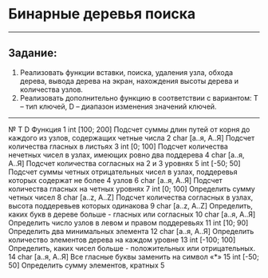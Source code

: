 # Бинарные деревья поиска

---

## Задание:

1. Реализовать функции вставки, поиска, удаления узла, обхода дерева, вывода дерева на экран, нахождения высоты дерева и количества узлов.
2. Реализовать дополнительно функцию в соответствии с вариантом: T – тип ключей, D – диапазон изменения значений ключей.
   
---

№	 T	     D	                                      Функция
1	int	[100; 200]	Подсчет суммы длин путей от корня до каждого из узлов, содержащих четные числа
2	char	[а..я, А..Я]	Подсчет количества гласных в листьях
3	int	[0; 100]	Подсчет количества нечетных чисел в узлах, имеющих ровно два поддерева
4	char	[а..я, А..Я]	Подсчет количества согласных на 2 и 3 уровнях
5	int	[-50; 50]	Подсчет суммы четных отрицательных чисел в узлах, поддеревья которых содержат не более 4 узлов
6	char	[а..я, А..Я]	Подсчет количества гласных на четных уровнях
7	int	[0; 100]	Определить сумму четных чисел
8	char	[a..z, A..Z]	Подсчет количества согласных в узлах, высота поддеревьев которых одинакова
9	char	[a..z, A..Z]	Определить, каких букв в дереве больше - гласных или согласных
10	char	[а..я, А..Я]	Определить число узлов в левом и правом поддеревьях
11	int	[10; 90]	Определить два минимальных элемента
12	char	[а..я, А..Я]	Определить количество элементов дерева на каждом уровне
13	int	[-100; 100]	Определить, каких чисел больше - положительных или отрицательных.
14	char	[а..я, А..Я]	Все гласные буквы заменить на символ «*»
15	int	[-50; 50]	Определить сумму элементов, кратных 5

